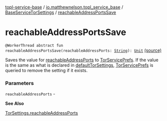 [topl-service-base](../../index.md) / [io.matthewnelson.topl_service_base](../index.md) / [BaseServiceTorSettings](index.md) / [reachableAddressPortsSave](./reachable-address-ports-save.md)

# reachableAddressPortsSave

`@WorkerThread abstract fun reachableAddressPortsSave(reachableAddressPorts: `[`String`](https://kotlinlang.org/api/latest/jvm/stdlib/kotlin/-string/index.html)`): `[`Unit`](https://kotlinlang.org/api/latest/jvm/stdlib/kotlin/-unit/index.html) [(source)](https://github.com/05nelsonm/TorOnionProxyLibrary-Android/blob/master/topl-service-base/src/main/java/io/matthewnelson/topl_service_base/BaseServiceTorSettings.kt#L418)

Saves the value for [reachableAddressPorts](reachable-address-ports-save.md#io.matthewnelson.topl_service_base.BaseServiceTorSettings$reachableAddressPortsSave(kotlin.String)/reachableAddressPorts) to [TorServicePrefs](../-tor-service-prefs/index.md). If the value is the same as what is
declared in [defaultTorSettings](default-tor-settings.md), [TorServicePrefs](../-tor-service-prefs/index.md) is queried to remove the setting if
it exists.

### Parameters

`reachableAddressPorts` -

**See Also**

[TorSettings.reachableAddressPorts](../../..//topl-core-base/io.matthewnelson.topl_core_base/-tor-settings/reachable-address-ports.md)


